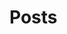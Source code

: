 <h1>Posts</h1>

<div data-command-insert-model>
<template>
	{{#posts}}
	<div>
		<a href="./blog/?post={{slug}}">{{title}}</a>
	</div>
	{{/posts}}

	<script>
		return { renderer: 'mustache' }
	</script>
</template>
</div>

<script>
	return async function(roof, data) {
		roof.querySelector('div[data-command-insert-model]')._model = data.settings
	}
</script>